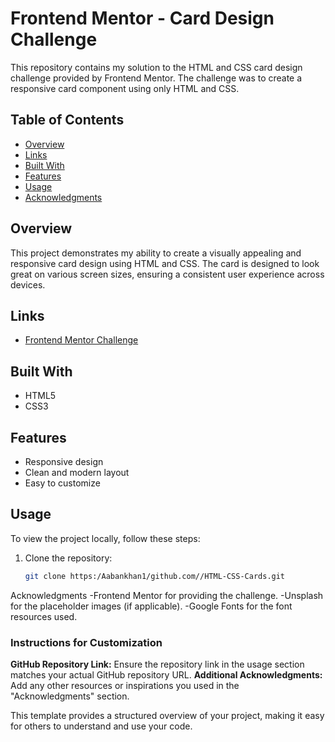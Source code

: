 # Frontend Mentor - Card Design Challenge

This repository contains my solution to the HTML and CSS card design challenge provided by Frontend Mentor. The challenge was to create a responsive card component using only HTML and CSS.

## Table of Contents

- [Overview](#overview)
- [Links](#links)
- [Built With](#built-with)
- [Features](#features)
- [Usage](#usage)
- [Acknowledgments](#acknowledgments)

## Overview

This project demonstrates my ability to create a visually appealing and responsive card design using HTML and CSS. The card is designed to look great on various screen sizes, ensuring a consistent user experience across devices.


## Links

- [Frontend Mentor Challenge](https://www.frontendmentor.io/challenges)

## Built With

- HTML5
- CSS3

## Features

- Responsive design
- Clean and modern layout
- Easy to customize

## Usage
To view the project locally, follow these steps:

1. Clone the repository:
   ```bash
   git clone https:/Aabankhan1/github.com//HTML-CSS-Cards.git
Acknowledgments
-Frontend Mentor for providing the challenge.
-Unsplash for the placeholder images (if applicable).
-Google Fonts for the font resources used.

### Instructions for Customization
**GitHub Repository Link:** Ensure the repository link in the usage section matches your actual GitHub repository URL.
**Additional Acknowledgments:** Add any other resources or inspirations you used in the "Acknowledgments" section.

This template provides a structured overview of your project, making it easy for others to understand and use your code.
